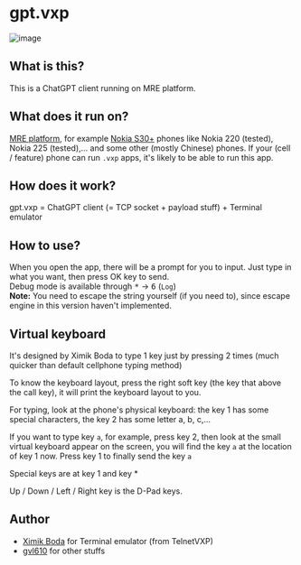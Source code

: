 # gpt.vxp

![image](https://github.com/raspiduino/gpt.vxp/assets/68118236/4a1a016f-4e1f-444b-a227-58467fa9a24f)

## What is this?
This is a ChatGPT client running on MRE platform.

## What does it run on?
[MRE platform](https://web.archive.org/web/20150922183623/http://mre.mediatek.com/), for example [Nokia S30+](https://en.wikipedia.org/wiki/Series_30%2B) phones like Nokia 220 (tested), Nokia 225 (tested),... and some other (mostly Chinese) phones. If your (cell / feature) phone can run `.vxp` apps, it's likely to be able to run this app.

## How does it work?
gpt.vxp = ChatGPT client (= TCP socket + payload stuff) + Terminal emulator

## How to use?
When you open the app, there will be a prompt for you to input. Just type in what you want, then press OK key to send.
<br>Debug mode is available through <kbd>*</kbd> -> <kbd>6</kbd> (`Log`)
<br>**Note:** You need to escape the string yourself (if you need to), since escape engine in this version haven't implemented.

## Virtual keyboard

It's designed by Ximik Boda to type 1 key just by pressing 2 times (much quicker than default cellphone typing method)

To know the keyboard layout, press the right soft key (the key that above the call key), it will print the keyboard layout to you.

For typing, look at the phone's physical keyboard: the key 1 has some special characters, the key 2 has some letter a, b, c,...

If you want to type key `a`, for example, press key 2, then look at the small virtual keyboard appear on the screen, you will find the key `a` at the location of key 1 now. Press key 1 to finally send the key `a`

Special keys are at key 1 and key *

Up / Down / Left / Right key is the D-Pad keys.

## Author
- [Ximik Boda](https://github.com/XimikBoda) for Terminal emulator (from TelnetVXP)
- [gvl610](https://github.com/raspiduino) for other stuffs
